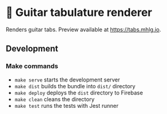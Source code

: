 # 🎸 Guitar tabulature renderer

Renders guitar tabs. Preview available at https://tabs.mhlg.io.

## Development

### Make commands

* `make serve`  starts the development server
* `make dist`   builds the bundle into `dist/` directory
* `make deploy` deploys the `dist` directory to Firebase
* `make clean`  cleans the directory
* `make test`   runs the tests with Jest runner

